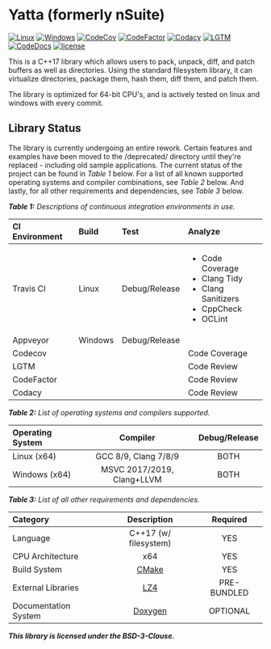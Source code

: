 # Yatta (formerly nSuite)
[![Linux](https://img.shields.io/travis/yattabyte/nsuite?label=Linux%20Build&logo=Travis)](https://travis-ci.com/Yattabyte/nSuite)
[![Windows](https://img.shields.io/appveyor/ci/yattabyte/nsuite?label=Windows%20Build&logo=Appveyor)](https://ci.appveyor.com/project/Yattabyte/nsuite)
[![CodeCov](https://img.shields.io/codecov/c/gh/yattabyte/nsuite/beta?label=Code%20Coverage&logo=CodeCov)](https://codecov.io/gh/Yattabyte/nSuite)
[![CodeFactor](https://img.shields.io/codefactor/grade/github/yattabyte/nsuite?label=Code%20Factor&logo=CodeFactor)](https://www.codefactor.io/repository/github/yattabyte/nsuite)
[![Codacy](https://img.shields.io/codacy/grade/2b38f4eaa90d4b238942d6daaf578655?label=Code%20Quality&logo=Codacy)](https://www.codacy.com/manual/Yattabyte/nSuite)
[![LGTM](https://img.shields.io/lgtm/grade/cpp/github/Yattabyte/nSuite?label=Code%20Quality&logo=LGTM)](https://lgtm.com/projects/g/Yattabyte/nSuite)
[![CodeDocs](https://codedocs.xyz/Yattabyte/nSuite.svg)](https://codedocs.xyz/Yattabyte/nSuite/)
[![license](https://img.shields.io/github/license/Yattabyte/nSuite?label=License&logo=github)](https://github.com/Yattabyte/nSuite/blob/beta/LICENSE)

This is a C++17 library which allows users to pack, unpack, diff, and patch buffers as well as directories.
Using the standard filesystem library, it can virtualize directories, package them, hash them, diff them, and patch them.

The library is optimized for 64-bit CPU's, and is actively tested on linux and windows with every commit.

## Library Status

The library is currently undergoing an entire rework.
Certain features and examples have been moved to the /deprecated/ directory until they're replaced - including old sample applications.
The current status of the project can be found in *Table 1* below.
For a list of all known supported operating systems and compiler combinations, see *Table 2* below.
And lastly, for all other requirements and dependencies, see *Table 3* below.

***Table 1:** Descriptions of continuous integration environments in use.*

| CI Environment   | Build   | Test          | Analyze                                                                                                     |
|:-----------------|:--------|:--------------|:------------------------------------------------------------------------------------------------------------|
| Travis CI        | Linux   | Debug/Release | <ul><li>Code Coverage</li><li>Clang Tidy</li><li>Clang Sanitizers</li><li>CppCheck</li><li>OCLint</li></ul> |
| Appveyor         | Windows | Debug/Release |                                                                                                             |
| Codecov          |         |               | Code Coverage                                                                                               |
| LGTM             |         |               | Code Review                                                                                                 |
| CodeFactor       |         |               | Code Review                                                                                                 |
| Codacy           |         |               | Code Review                                                                                                 |


***Table 2:** List of operating systems and compilers supported.*

| Operating System | Compiler                   | Debug/Release |
|:-----------------|:--------------------------:|:-------------:|
| Linux (x64)      | GCC 8/9, Clang 7/8/9       |      BOTH     |
| Windows (x64)    | MSVC 2017/2019, Clang+LLVM |      BOTH     |

***Table 3:** List of all other requirements and dependencies.*

| Category             | Description                                 | Required    |
|:---------------------|:-------------------------------------------:|:-----------:|
| Language             | C++17 (w/ filesystem)                       | YES         |
| CPU Architecture     | x64                                         | YES         |
| Build System         | [CMake](https://cmake.org/)                 | YES         |
| External Libraries   | [LZ4](https://github.com/lz4/lz4)           | PRE-BUNDLED |
| Documentation System | [Doxygen](http://www.doxygen.nl/index.html) | OPTIONAL    |

***This library is licensed under the BSD-3-Clause.***